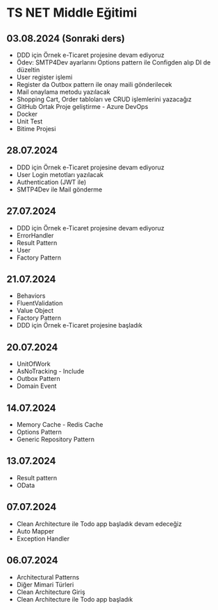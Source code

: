 # TS NET Middle Eğitimi

## 03.08.2024 (Sonraki ders)
- DDD için Örnek e-Ticaret projesine devam ediyoruz
- Ödev: SMTP4Dev ayarlarını Options pattern ile Configden alıp DI de düzeltin
- User register işlemi
- Register da Outbox pattern ile onay maili gönderilecek
- Mail onaylama metodu yazılacak
- Shopping Cart, Order tabloları ve CRUD işlemlerini yazacağız
- GitHub Ortak Proje geliştirme - Azure DevOps
- Docker
- Unit Test
- Bitime Projesi

## 28.07.2024
- DDD için Örnek e-Ticaret projesine devam ediyoruz
- User Login metotları yazılacak
- Authentication (JWT ile)
- SMTP4Dev ile Mail gönderme

## 27.07.2024
- DDD için Örnek e-Ticaret projesine devam ediyoruz
- ErrorHandler
- Result Pattern
- User
- Factory Pattern

## 21.07.2024
- Behaviors
- FluentValidation
- Value Object
- Factory Pattern
- DDD için Örnek e-Ticaret projesine başladık

## 20.07.2024
- UnitOfWork
- AsNoTracking - Include
- Outbox Pattern
- Domain Event

## 14.07.2024
- Memory Cache - Redis Cache
- Options Pattern
- Generic Repository Pattern

## 13.07.2024
- Result pattern
- OData

## 07.07.2024
- Clean Architecture ile Todo app başladık devam edeceğiz
- Auto Mapper
- Exception Handler

## 06.07.2024
- Architectural Patterns
- Diğer Mimari Türleri
- Clean Architecture Giriş
- Clean Architecture ile Todo app başladık